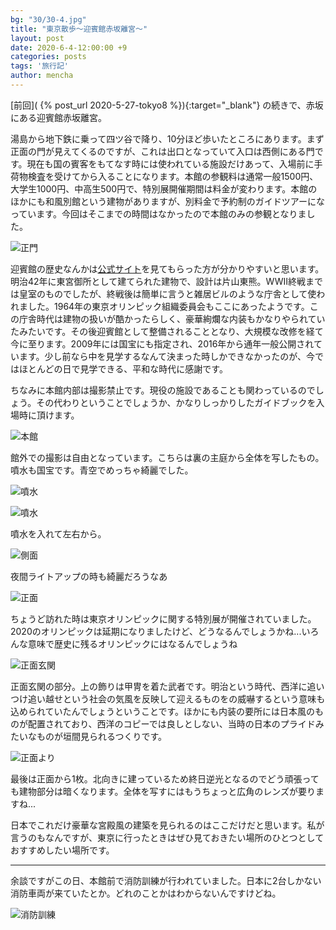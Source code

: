 ```yaml
---
bg: "30/30-4.jpg"
title: "東京散歩～迎賓館赤坂離宮～"
layout: post
date: 2020-6-4-12:00:00 +9
categories: posts
tags: '旅行記'
author: mencha
---
```


[前回]( {% post_url 2020-5-27-tokyo8 %}){:target="_blank"} の続きで、赤坂にある迎賓館赤坂離宮。

湯島から地下鉄に乗って四ツ谷で降り、10分ほど歩いたところにあります。まず正面の門が見えてくるのですが、これは出口となっていて入口は西側にある門です。現在も国の賓客をもてなす時には使われている施設だけあって、入場前に手荷物検査を受けてから入ることになります。本館の参観料は通常一般1500円、大学生1000円、中高生500円で、特別展開催期間は料金が変わります。本館のほかにも和風別館という建物がありますが、別料金で予約制のガイドツアーになっています。今回はそこまでの時間はなかったので本館のみの参観となりました。

![正門](https://drive.google.com/uc?export=view&id=1wTc0lP9c9jHGH8P0V5NnWD4IT-2oJ--M)

<!--more-->

迎賓館の歴史なんかは[公式サイト](https://www.geihinkan.go.jp/akasaka/)を見てもらった方が分かりやすいと思います。明治42年に東宮御所として建てられた建物で、設計は片山東熊。WWⅡ終戦までは皇室のものでしたが、終戦後は簡単に言うと雑居ビルのような庁舎として使われました。1964年の東京オリンピック組織委員会もここにあったようです。この庁舎時代は建物の扱いが酷かったらしく、豪華絢爛な内装もかなりやられていたみたいです。その後迎賓館として整備されることとなり、大規模な改修を経て今に至ります。2009年には国宝にも指定され、2016年から通年一般公開されています。少し前なら中を見学するなんて決まった時しかできなかったのが、今ではほとんどの日で見学できる、平和な時代に感謝です。

ちなみに本館内部は撮影禁止です。現役の施設であることも関わっているのでしょう。その代わりということでしょうか、かなりしっかりしたガイドブックを入場時に頂けます。

![本館](https://drive.google.com/uc?export=view&id=13aqlqlafjxLjQ6odAjB5Nz4oPVCg1GKx)

館外での撮影は自由となっています。こちらは裏の主庭から全体を写したもの。噴水も国宝です。青空でめっちゃ綺麗でした。

![噴水](https://drive.google.com/uc?export=view&id=1zAnBa2xPeOQL_m2X5eRw-ULRs7ySj56E)

![噴水](https://drive.google.com/uc?export=view&id=1b2aeDm1cta8g1tfiiM6KHEiIEzHekQin)

噴水を入れて左右から。

![側面](https://drive.google.com/uc?export=view&id=1rqOfUhbROe0drn7n5SNzfD7YQTTFt2yO)

夜間ライトアップの時も綺麗だろうなあ

![正面](https://drive.google.com/uc?export=view&id=10r-FWbd3PrnzijcjkN7CvSQPwosQlTZi)

ちょうど訪れた時は東京オリンピックに関する特別展が開催されていました。2020のオリンピックは延期になりましたけど、どうなるんでしょうかね...いろんな意味で歴史に残るオリンピックにはなるんでしょうね

![正面玄関](https://drive.google.com/uc?export=view&id=14D8wc9aeT1FVoEuc4wCIugcllGEFVMgD)

正面玄関の部分。上の飾りは甲冑を着た武者です。明治という時代、西洋に追いつけ追い越せという社会の気風を反映して迎えるものをの威嚇するという意味も込められていたんでしょうということです。ほかにも内装の要所には日本風のものが配置されており、西洋のコピーでは良しとしない、当時の日本のプライドみたいなものが垣間見られるつくりです。

![正面より](https://drive.google.com/uc?export=view&id=1_DFyqasUs2MlAw-ICr0_u2PDJePdNaG7)

最後は正面から1枚。北向きに建っているため終日逆光となるのでどう頑張っても建物部分は暗くなります。全体を写すにはもうちょっと広角のレンズが要りますね...

日本でこれだけ豪華な宮殿風の建築を見られるのはここだけだと思います。私が言うのもなんですが、東京に行ったときはぜひ見ておきたい場所のひとつとしておすすめしたい場所です。

---
余談ですがこの日、本館前で消防訓練が行われていました。日本に2台しかない消防車両が来ていたとか。どれのことかはわからないんですけどね。

![消防訓練](https://drive.google.com/uc?export=view&id=1yfJ4hxh3QI3hkbvLXAayCiiR5xyCLmdg)
